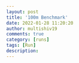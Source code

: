 ```yaml
---
layout: post
title: '100m Benchmark'
date: 2022-01-28 11:20:20
author: multishiv19
comments: true
category: [runs]
tags: [Run]
description: 
---
```


<div width='100%' class='strava-embed-placeholder' data-embed-type='activity' data-embed-id='6596384501'></div>
<script src='https://strava-embeds.com/embed.js'></script>
